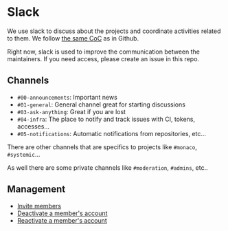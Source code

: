 # Slack 

We use slack to discuss about the projects and coordinate activities related to them. We follow [the same CoC](https://github.com/onebeyond/admin/issues/4) as in Github.

Right now, slack is used to improve the communication between the maintainers. If you need access, please create an issue in this repo.

## Channels

- `#00-announcements`: Important news 
- `#01-general`: General channel great for starting discussions
- `#03-ask-anything`: Great if you are lost
- `#04-infra`: The place to notify and track issues with CI, tokens, accesses...
- `#05-notifications`: Automatic notifications from repositories, etc...

There are other channels that are specifics to projects like `#monaco`, `#systemic`...

As well there are some private channels like `#moderation`, `#admins`, etc..

## Management

- [Invite members](https://slack.com/help/articles/201330256-Invite-new-members-to-your-workspace#share-an-invitation-link)
- [Deactivate a member's account](https://slack.com/help/articles/204475027-Deactivate-a-members-account)
- [Reactivate a member's account](https://slack.com/help/articles/360002061747-Reactivate-a-members-account)